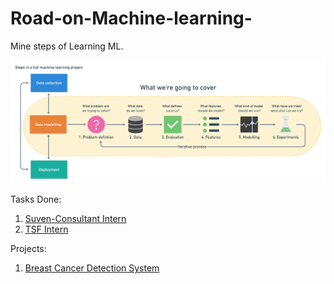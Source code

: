 # Road-on-Machine-learning-

 Mine steps of Learning ML.
    
<img src ='5Supervised Learning (Classification)/6-step-ml-framework.png' >

Tasks Done: 
1. <a href = 'https://github.com/Saphall/Intern-Suven-Consultant'> Suven-Consultant Intern</a> 
2. <a href = 'https://github.com/Saphall/TSF-Intern'>TSF Intern </a>

Projects:
1. <a href = 'https://github.com/Saphall/Machine-Learning/tree/main/8Projects/1Breast%20Cancer%20Detection'>Breast Cancer Detection System </a> 
